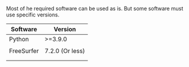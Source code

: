 Most of he required software can be used as is. But some software must use specific versions.

| Software   | Version         |
| ---------- | --------------- |
| Python     | >=3.9.0         |
|            |                 |
| FreeSurfer | 7.2.0 (Or less) |
|            |                 |
|            |                 |

